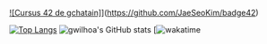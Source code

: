 [![Cursus 42 de gchatain]](https://badge42.vercel.app/api/v2/cl1m9hm0v001609mje7es9b7y/stats?cursusId=21&coalitionId=49)](https://github.com/JaeSeoKim/badge42)

[![Top Langs](https://github-readme-stats.vercel.app/api/top-langs/?username=gwilhoa&layout=compact)](https://github.com/anuraghazra/github-readme-stats)
![gwilhoa's GitHub stats](https://github-readme-stats.vercel.app/api?username=gwilhoa&show_icons=true&theme=radient)
[![wakatime](https://wakatime.com/badge/user/9f1bbed5-21f5-43ce-a2a6-03e9b17f7d5f/project/04a59816-5f96-4a87-9dc5-2e658a39d5b6.svg)
